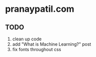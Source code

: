 # pranaypatil.com
## TODO
1. clean up code
2. add "What is Machine Learning?" post
3. fix fonts throughout css
